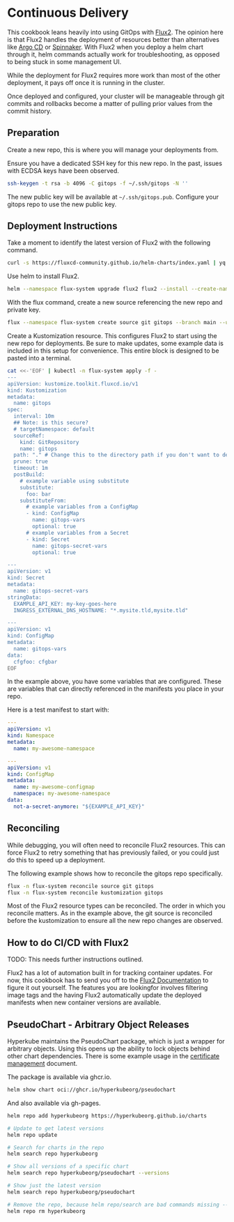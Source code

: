 # Continuous Delivery

This cookbook leans heavily into using GitOps with [Flux2](https://fluxcd.io/flux/).
The opinion here is that Flux2 handles the deployment of resources better than alternatives like [Argo CD](https://argo-cd.readthedocs.io/en/stable/) or [Spinnaker](https://spinnaker.io/).
With Flux2 when you deploy a helm chart through it, helm commands actually work for troubleshooting, as opposed to being stuck in some management UI.

While the deployment for Flux2 requires more work than most of the other deployment, it pays off once it is running in the cluster.

Once deployed and configured, your cluster will be manageable through git commits and rollbacks become a matter of pulling prior values from the commit history.

## Preparation
Create a new repo, this is where you will manage your deployments from.

Ensure you have a dedicated SSH key for this new repo.
In the past, issues with ECDSA keys have been observed.
```bash
ssh-keygen -t rsa -b 4096 -C gitops -f ~/.ssh/gitops -N ''
```

The new public key will be available at `~/.ssh/gitops.pub`.
Configure your gitops repo to use the new public key.

## Deployment Instructions

Take a moment to identify the latest version of Flux2 with the following command.
```bash
curl -s https://fluxcd-community.github.io/helm-charts/index.yaml | yq '.entries.flux2 | .[].version' | sort -V | tail
```

Use helm to install Flux2.
```bash
helm --namespace flux-system upgrade flux2 flux2 --install --create-namespace --version '~2.16.0' --repo https://fluxcd-community.github.io/helm-charts --wait
```

With the flux command, create a new source referencing the new repo and private key.
```bash
flux --namespace flux-system create source git gitops --branch main --url ssh://git@github.com/ORG-OR-USER/REPO_NAME.git --private-key-file ~/.ssh/gitops -s
```

Create a Kustomization resource.
This configures Flux2 to start using the new repo for deployments.
Be sure to make updates, some example data is included in this setup for convenience.
This entire block is designed to be pasted into a terminal.
```bash
cat <<-'EOF' | kubectl -n flux-system apply -f -
---
apiVersion: kustomize.toolkit.fluxcd.io/v1
kind: Kustomization
metadata:
  name: gitops
spec:
  interval: 10m
  ## Note: is this secure?
  # targetNamespace: default
  sourceRef:
    kind: GitRepository
    name: gitops
  path: "." # Change this to the directory path if you don't want to deploy everything in the root of the repo
  prune: true
  timeout: 1m
  postBuild:
    # example variable using substitute
    substitute:
      foo: bar
    substituteFrom:
      # example variables from a ConfigMap
      - kind: ConfigMap
        name: gitops-vars
        optional: true
      # example variables from a Secret
      - kind: Secret
        name: gitops-secret-vars
        optional: true

---
apiVersion: v1
kind: Secret
metadata:
  name: gitops-secret-vars
stringData:
  EXAMPLE_API_KEY: my-key-goes-here
  INGRESS_EXTERNAL_DNS_HOSTNAME: "*.mysite.tld,mysite.tld"

---
apiVersion: v1
kind: ConfigMap
metadata:
  name: gitops-vars
data:
  cfgfoo: cfgbar
EOF
```

In the example above, you have some variables that are configured.
These are variables that can directly referenced in the manifests you place in your repo.

Here is a test manifest to start with:
```yaml:examples.yaml
---
apiVersion: v1
kind: Namespace
metadata:
  name: my-awesome-namespace

---
apiVersion: v1
kind: ConfigMap
metadata:
  name: my-awesome-configmap
  namespace: my-awesome-namespace
data:
  not-a-secret-anymore: "${EXAMPLE_API_KEY}"
```

## Reconciling
While debugging, you will often need to reconcile Flux2 resources. 
This can force Flux2 to retry something that has previously failed, or you could just do this to speed up a deployment.

The following example shows how to reconcile the gitops repo specifically.
```bash
flux -n flux-system reconcile source git gitops
flux -n flux-system reconcile kustomization gitops
```

Most of the Flux2 resource types can be reconciled.
The order in which you reconcile matters.
As in the example above, the git source is reconciled before the kustomization to ensure all the new repo changes are observed.

## How to do CI/CD with Flux2
TODO: This needs further instructions outlined.

Flux2 has a lot of automation built in for tracking container updates.
For now, this cookbook has to send you off to the [Flux2 Documentation](https://fluxcd.io/flux/) to figure it out yourself.
The features you are lookingfor involves filtering image tags and the having Flux2 automatically update the deployed manifests when new container versions are available.

## PseudoChart - Arbitrary Object Releases
Hyperkube maintains the PseudoChart package, which is just a wrapper for arbitrary objects.
Using this opens up the ability to lock objects behind other chart dependencies.
There is some example usage in the [certificate management](certificate-management.md) document.

The package is available via ghcr.io.
```bash
helm show chart oci://ghcr.io/hyperkubeorg/pseudochart
```

And also available via gh-pages.
```bash
helm repo add hyperkubeorg https://hyperkubeorg.github.io/charts

# Update to get latest versions
helm repo update

# Search for charts in the repo
helm search repo hyperkubeorg

# Show all versions of a specific chart
helm search repo hyperkubeorg/pseudochart --versions

# Show just the latest version
helm search repo hyperkubeorg/pseudochart

# Remove the repo, because helm repo/search are bad commands missing --repo flag
helm repo rm hyperkubeorg
```